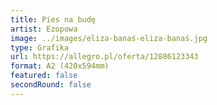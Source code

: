 ```yaml
---
title: Pies na budę
artist: Ezopowa
image: ../images/eliza-banaś-eliza-banaś.jpg
type: Grafika
url: https://allegro.pl/oferta/12886123343
format: A2 (420x594mm)
featured: false
secondRound: false
---
```

